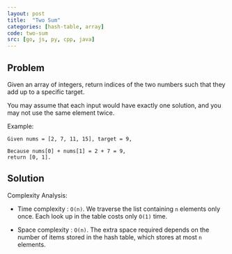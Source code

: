 ```yaml
---
layout: post
title:  "Two Sum"
categories: [hash-table, array]
code: two-sum
src: [go, js, py, cpp, java]
---
```


## Problem
Given an array of integers, return indices of the two numbers such that they add up to a specific target.

You may assume that each input would have exactly one solution, and you may not use the same element twice.

Example:
```
Given nums = [2, 7, 11, 15], target = 9,

Because nums[0] + nums[1] = 2 + 7 = 9,
return [0, 1].
```

## Solution
Complexity Analysis:

+ Time complexity : `O(n)`. We traverse the list containing `n` elements only once. Each look up in the table costs only `O(1)` time.

+ Space complexity : `O(n)`. The extra space required depends on the number of items stored in the hash table, which stores at most `n` elements.

